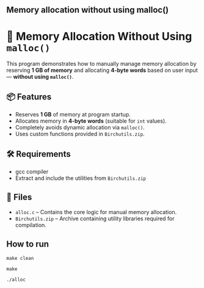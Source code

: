 
## Memory allocation without using malloc()
# 🧠 Memory Allocation Without Using `malloc()`

This program demonstrates how to manually manage memory allocation by reserving **1 GB of memory** and allocating **4-byte words** based on user input — **without using `malloc()`**.

## 📦 Features

- Reserves **1 GB** of memory at program startup.
- Allocates memory in **4-byte words** (suitable for `int` values).
- Completely avoids dynamic allocation via `malloc()`.
- Uses custom functions provided in `Birchutils.zip`.

## 🛠 Requirements

- gcc compiler
- Extract and include the utilities from `Birchutils.zip`

## 📁 Files

- `alloc.c` – Contains the core logic for manual memory allocation.
- `Birchutils.zip` – Archive containing utility libraries required for compilation.

## How to run

`make clean`

`make`

`./alloc`



